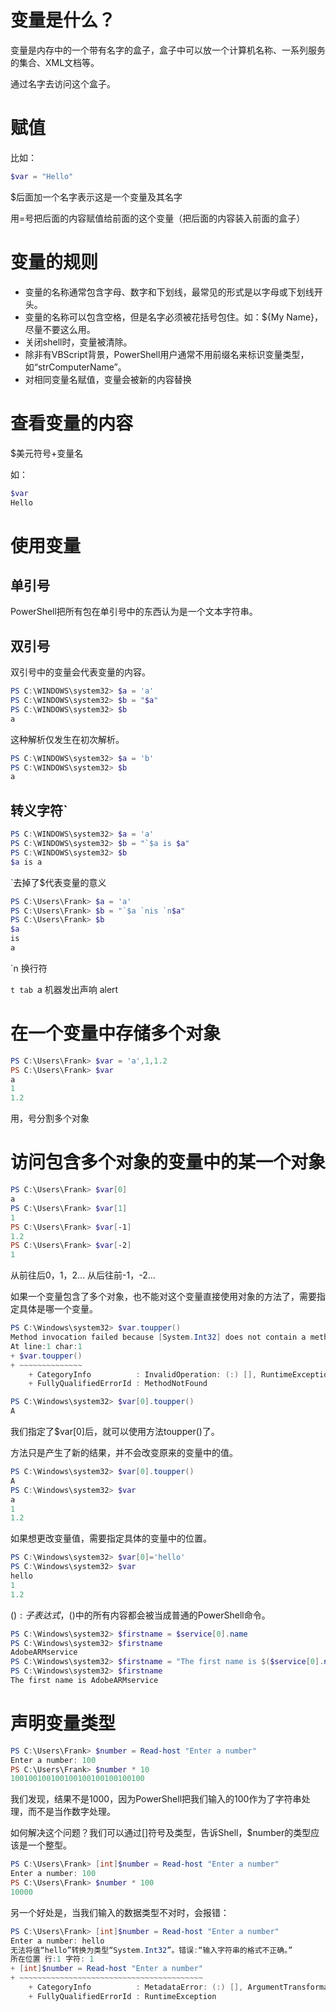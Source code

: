 # 变量是什么？

变量是内存中的一个带有名字的盒子，盒子中可以放一个计算机名称、一系列服务的集合、XML文档等。

通过名字去访问这个盒子。

# 赋值

比如：

```powershell
$var = "Hello"
```

$后面加一个名字表示这是一个变量及其名字

用=号把后面的内容赋值给前面的这个变量（把后面的内容装入前面的盒子）

# 变量的规则

* 变量的名称通常包含字母、数字和下划线，最常见的形式是以字母或下划线开头。  
* 变量的名称可以包含空格，但是名字必须被花括号包住。如：${My Name}，尽量不要这么用。  
* 关闭shell时，变量被清除。
* 除非有VBScript背景，PowerShell用户通常不用前缀名来标识变量类型，如“strComputerName”。
* 对相同变量名赋值，变量会被新的内容替换


# 查看变量的内容

$美元符号+变量名

如：

```powershell
$var
Hello
```

# 使用变量

## 单引号

PowerShell把所有包在单引号中的东西认为是一个文本字符串。

## 双引号

双引号中的变量会代表变量的内容。

```powershell
PS C:\WINDOWS\system32> $a = 'a'
PS C:\WINDOWS\system32> $b = "$a"
PS C:\WINDOWS\system32> $b
a
```

这种解析仅发生在初次解析。

```powershell
PS C:\WINDOWS\system32> $a = 'b'
PS C:\WINDOWS\system32> $b
a
```

## 转义字符`

```powershell
PS C:\WINDOWS\system32> $a = 'a'
PS C:\WINDOWS\system32> $b = "`$a is $a"
PS C:\WINDOWS\system32> $b
$a is a
```

`去掉了$代表变量的意义

```powershell
PS C:\Users\Frank> $a = 'a'
PS C:\Users\Frank> $b = "`$a `nis `n$a"
PS C:\Users\Frank> $b
$a
is
a
```

`n 换行符

`t tab
`a 机器发出声响 alert

# 在一个变量中存储多个对象

```powershell
PS C:\Users\Frank> $var = 'a',1,1.2
PS C:\Users\Frank> $var
a
1
1.2
```

用，号分割多个对象

# 访问包含多个对象的变量中的某一个对象

```powershell
PS C:\Users\Frank> $var[0]
a
PS C:\Users\Frank> $var[1]
1
PS C:\Users\Frank> $var[-1]
1.2
PS C:\Users\Frank> $var[-2]
1
```

从前往后0，1，2...
从后往前-1，-2...

如果一个变量包含了多个对象，也不能对这个变量直接使用对象的方法了，需要指定具体是哪一个变量。

```powershell
PS C:\Windows\system32> $var.toupper()
Method invocation failed because [System.Int32] does not contain a method named 'toupper'.
At line:1 char:1
+ $var.toupper()
+ ~~~~~~~~~~~~~~
    + CategoryInfo          : InvalidOperation: (:) [], RuntimeException
    + FullyQualifiedErrorId : MethodNotFound

PS C:\Windows\system32> $var[0].toupper()
A
```

我们指定了$var[0]后，就可以使用方法toupper()了。

方法只是产生了新的结果，并不会改变原来的变量中的值。

```powershell
PS C:\Windows\system32> $var[0].toupper()
A
PS C:\Windows\system32> $var
a
1
1.2
```

如果想更改变量值，需要指定具体的变量中的位置。

```powershell
PS C:\Windows\system32> $var[0]='hello'
PS C:\Windows\system32> $var
hello
1
1.2
```

$():子表达式，$()中的所有内容都会被当成普通的PowerShell命令。

```powershell
PS C:\Windows\system32> $firstname = $service[0].name
PS C:\Windows\system32> $firstname
AdobeARMservice
PS C:\Windows\system32> $firstname = "The first name is $($service[0].name)"
PS C:\Windows\system32> $firstname
The first name is AdobeARMservice
```

# 声明变量类型

```powershell
PS C:\Users\Frank> $number = Read-host "Enter a number"
Enter a number: 100
PS C:\Users\Frank> $number * 10
100100100100100100100100100100
```

我们发现，结果不是1000，因为PowerShell把我们输入的100作为了字符串处理，而不是当作数字处理。

如何解决这个问题？我们可以通过[]符号及类型，告诉Shell，$number的类型应该是一个整型。

```powershell
PS C:\Users\Frank> [int]$number = Read-host "Enter a number"
Enter a number: 100
PS C:\Users\Frank> $number * 100
10000
```

另一个好处是，当我们输入的数据类型不对时，会报错：

```powershell
PS C:\Users\Frank> [int]$number = Read-host "Enter a number"
Enter a number: hello
无法将值“hello”转换为类型“System.Int32”。错误:“输入字符串的格式不正确。”
所在位置 行:1 字符: 1
+ [int]$number = Read-host "Enter a number"
+ ~~~~~~~~~~~~~~~~~~~~~~~~~~~~~~~~~~~~~~~~~
    + CategoryInfo          : MetadataError: (:) [], ArgumentTransformationMetadataException
    + FullyQualifiedErrorId : RuntimeException
```
